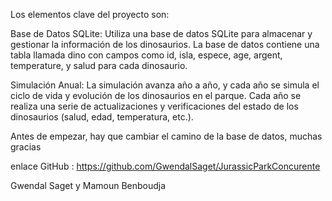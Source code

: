 Los elementos clave del proyecto son:

Base de Datos SQLite: Utiliza una base de datos SQLite para almacenar y gestionar la información de los dinosaurios. La base de datos contiene una tabla llamada dino con campos como id, isla, espece, age, argent, temperature, y salud para cada dinosaurio.

Simulación Anual: La simulación avanza año a año, y cada año se simula el ciclo de vida y evolución de los dinosaurios en el parque. Cada año se realiza una serie de actualizaciones y verificaciones del estado de los dinosaurios (salud, edad, temperatura, etc.).

Antes de empezar, hay que cambiar el camino de la base de datos, muchas gracias

enlace GitHub : https://github.com/GwendalSaget/JurassicParkConcurente

Gwendal Saget y Mamoun Benboudja

